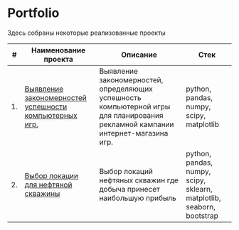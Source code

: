 # Portfolio

Здесь собраны некоторые реализованные проекты

| #    | Наименование проекта                | Описание                                                     | Стек                                                         |
| ---- | ------------------------------------------------------------ | ------------------------------------------------------------ | ------------------------------------------------------------ |
| 1.   | [Выявление закономерностей успешности компьютерных игр.](https://github.com/OlushkaZ/Portfolio/tree/main/computer%20games) | Выявление закономерностей, определяющих успешность компьютерной игры для планирования рекламной кампании интернет-магазина игр. | python, pandas, numpy, scipy, matplotlib       |
| 2.   | [Выбор локации для нефтяной скважины](https://github.com/aq2003/Portfolio/tree/main/oil%20location) | Выбор локаций нефтяных скважин где добыча принесет наибольшую прибыль| python, pandas, numpy, scipy, sklearn, matplotlib, seaborn, bootstrap     |
